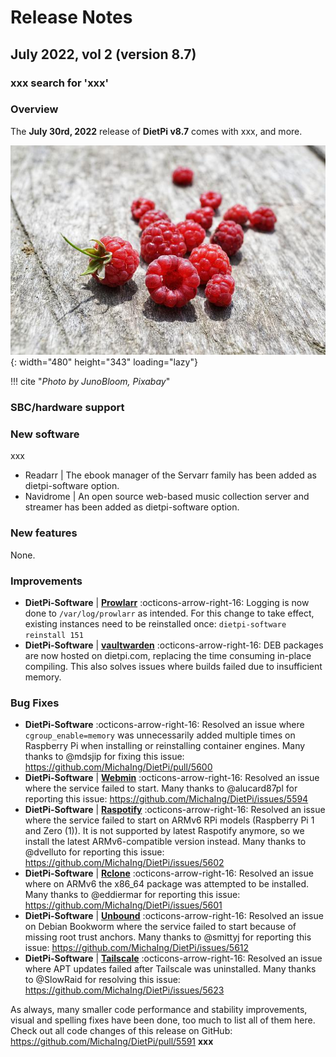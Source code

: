 # Release Notes

## July 2022, vol 2 (version 8.7)

### xxx search for 'xxx'

### Overview

The **July 30rd, 2022** release of **DietPi v8.7** comes with xxx, and more.

![raspberries on wood](../assets/images/dietpi-release-v8_7.jpg){: width="480" height="343" loading="lazy"}

!!! cite "_Photo by JunoBloom, Pixabay_"

### SBC/hardware support

### New software

xxx

- Readarr | The ebook manager of the Servarr family has been added as dietpi-software option.
- Navidrome | An open source web-based music collection server and streamer has been added as dietpi-software option.

### New features

None.

### Improvements

- **DietPi-Software** | [**Prowlarr**](../../software/bittorrent/#prowlarr) :octicons-arrow-right-16: Logging is now done to `/var/log/prowlarr` as intended. For this change to take effect, existing instances need to be reinstalled once: `dietpi-software reinstall 151`
- **DietPi-Software** | [**vaultwarden**](../../software/cloud/#vaultwarden) :octicons-arrow-right-16: DEB packages are now hosted on dietpi.com, replacing the time consuming in-place compiling. This also solves issues where builds failed due to insufficient memory.

### Bug Fixes

- **DietPi-Software** :octicons-arrow-right-16: Resolved an issue where `cgroup_enable=memory` was unnecessarily added multiple times on Raspberry Pi when installing or reinstalling container engines. Many thanks to @mdsjip for fixing this issue: <https://github.com/MichaIng/DietPi/pull/5600>
- **DietPi-Software** | [**Webmin**](../../software/system_stats/#webmin) :octicons-arrow-right-16: Resolved an issue where the service failed to start. Many thanks to @alucard87pl for reporting this issue: <https://github.com/MichaIng/DietPi/issues/5594>
- **DietPi-Software** | [**Raspotify**](../../software/media/#raspotify) :octicons-arrow-right-16: Resolved an issue where the service failed to start on ARMv6 RPi models (Raspberry Pi 1 and Zero (1)). It is not supported by latest Raspotify anymore, so we install the latest ARMv6-compatible version instead. Many thanks to @dvelluto for reporting this issue: <https://github.com/MichaIng/DietPi/issues/5602>
- **DietPi-Software** | [**Rclone**](../../software/cloud/#rclone) :octicons-arrow-right-16: Resolved an issue where on ARMv6 the x86_64 package was attempted to be installed. Many thanks to @eddiermar for reporting this issue: <https://github.com/MichaIng/DietPi/issues/5601>
- **DietPi-Software** | [**Unbound**](../../software/dns_servers/#unbound) :octicons-arrow-right-16: Resolved an issue on Debian Bookworm where the service failed to start because of missing root trust anchors. Many thanks to @smittyj for reporting this issue: <https://github.com/MichaIng/DietPi/issues/5612>
- **DietPi-Software** | [**Tailscale**](../../software/vpn/#tailscale) :octicons-arrow-right-16: Resolved an issue where APT updates failed after Tailscale was uninstalled. Many thanks to @SlowRaid for resolving this issue: <https://github.com/MichaIng/DietPi/issues/5623>

As always, many smaller code performance and stability improvements, visual and spelling fixes have been done, too much to list all of them here. Check out all code changes of this release on GitHub: <https://github.com/MichaIng/DietPi/pull/5591>
**xxx**
